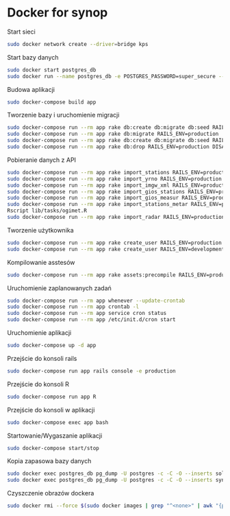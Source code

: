 # Docker for synop

Start sieci
```bash
sudo docker network create --driver=bridge kps
```

Start bazy danych
```bash
sudo docker start postgres_db
sudo docker run --name postgres_db -e POSTGRES_PASSWORD=super_secure --net=kps -d postgres
```

Budowa aplikacji
```bash
sudo docker-compose build app
```

Tworzenie bazy i uruchomienie migracji
```bash
sudo docker-compose run --rm app rake db:create db:migrate db:seed RAILS_ENV=production
sudo docker-compose run --rm app rake db:migrate RAILS_ENV=production
sudo docker-compose run --rm app rake db:create db:migrate db:seed RAILS_ENV=development
sudo docker-compose run --rm app rake db:drop RAILS_ENV=production DISABLE_DATABASE_ENVIRONMENT_CHECK=1
```

Pobieranie danych z API
```bash
sudo docker-compose run --rm app rake import_stations RAILS_ENV=production
sudo docker-compose run --rm app rake import_yrno RAILS_ENV=production
sudo docker-compose run --rm app rake import_imgw_xml RAILS_ENV=production
sudo docker-compose run --rm app rake import_gios_stations RAILS_ENV=production
sudo docker-compose run --rm app rake import_gios_measur RAILS_ENV=production
sudo docker-compose run --rm app rake import_stations_metar RAILS_ENV=production
Rscript lib/tasks/ogimet.R
sudo docker-compose run --rm app rake import_radar RAILS_ENV=production
```

Tworzenie użytkownika
```bash
sudo docker-compose run --rm app rake create_user RAILS_ENV=production
sudo docker-compose run --rm app rake create_user RAILS_ENV=development
```

Kompilowanie asstesów
```bash
sudo docker-compose run --rm app rake assets:precompile RAILS_ENV=production
```

Uruchomienie zaplanowanych zadań
```bash
sudo docker-compose run --rm app whenever --update-crontab
sudo docker-compose run --rm app crontab -l
sudo docker-compose run --rm app service cron status
sudo docker-compose run --rm app /etc/init.d/cron start
```

Uruchomienie aplikacji
```bash
sudo docker-compose up -d app
```

Przejście do konsoli rails
```bash
sudo docker-compose run app rails console -e production
```

Przejście do konsoli R
```bash
sudo docker-compose run app R
```

Przejście do konsoli w aplikacji
```bash
sudo docker-compose exec app bash
```

Startowanie/Wygaszanie aplikacji
```bash
sudo docker-compose start/stop
```

Kopia zapasowa bazy danych
```bash
sudo docker exec postgres_db pg_dump -U postgres -c -C -O --inserts solectwo_production > "solectwo-2018-02-05.sql"
sudo docker exec postgres_db pg_dump -U postgres -c -C -O --inserts synop_production > "synop-2018-03-14.sql"
```

Czyszczenie obrazów dockera
```bash
sudo docker rmi --force $(sudo docker images | grep "^<none>" | awk "{print $3}")
```
